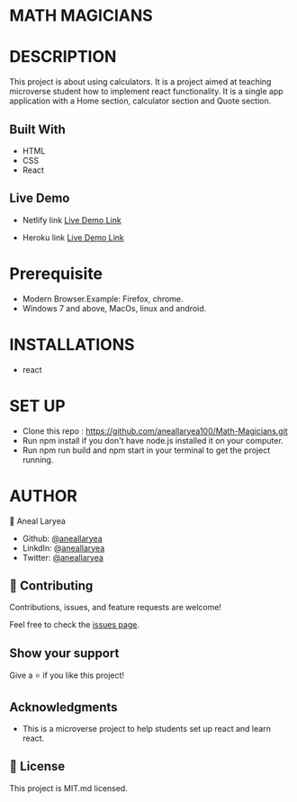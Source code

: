 # MATH MAGICIANS

# DESCRIPTION
This project is about using calculators. It is a project aimed at teaching microverse student how to implement react functionality. It is a single app application with a Home section, calculator section and Quote section.

## Built With

- HTML
- CSS
- React

## Live Demo
* Netlify link
[Live Demo Link](https://cool-mochi-15892a.netlify.app/)

* Heroku link
[Live Demo Link](https://math-aneal.herokuapp.com/)

# Prerequisite
* Modern Browser.Example: Firefox, chrome.
* Windows 7 and above, MacOs, linux and android.

# INSTALLATIONS
* react


# SET UP
* Clone this repo : https://github.com/aneallaryea100/Math-Magicians.git
* Run npm install if you don't have node.js installed it on your computer.
* Run npm run build and npm start in your terminal to get the project running.

# AUTHOR
👤 Aneal Laryea
* Github: [@aneallaryea](https://github.com/aneallaryea100)
* LinkdIn: [@aneallaryea](https://www.linkedin.com/in/nii-aneal-84ba7a147)
* Twitter: [@aneallaryea](https://twitter.com/AnealLaryea)


## 🤝 Contributing

Contributions, issues, and feature requests are welcome!

Feel free to check the [issues page](../../issues/).

## Show your support

Give a ⭐️ if you like this project!

## Acknowledgments

- This is a microverse project to help students set up react and learn react.

## 📝 License

This project is MIT.md licensed.
